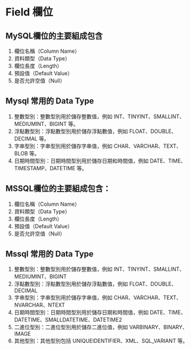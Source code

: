 # Field 欄位

## MySQL欄位的主要組成包含

1. 欄位名稱（Column Name）
2. 資料類型（Data Type）
3. 欄位長度（Length）
4. 預設值（Default Value）
5. 是否允許空值（Null）

## Mysql 常用的 Data Type

1. 整數型別：整數型別用於儲存整數值，例如 INT、TINYINT、SMALLINT、MEDIUMINT、BIGINT 等。 
2. 浮點數型別：浮點數型別用於儲存浮點數值，例如 FLOAT、DOUBLE、DECIMAL 等。
3. 字串型別：字串型別用於儲存字串值，例如 CHAR、VARCHAR、TEXT、BLOB 等。
4. 日期時間型別：日期時間型別用於儲存日期和時間值，例如 DATE、TIME、TIMESTAMP、DATETIME 等。

## MSSQL欄位的主要組成包含：

1. 欄位名稱（Column Name）
2. 資料類型（Data Type）
3. 欄位長度（Length）
4. 預設值（Default Value）
5. 是否允許空值（Null）

## Mssql 常用的 Data Type

1. 整數型別：整數型別用於儲存整數值，例如 INT、TINYINT、SMALLINT、MEDIUMINT、BIGINT
2. 浮點數型別：浮點數型別用於儲存浮點數值，例如 FLOAT、DOUBLE、DECIMAL
3. 字串型別：字串型別用於儲存字串值，例如 CHAR、VARCHAR、TEXT、NVARCHAR、NTEXT
4. 日期時間型別：日期時間型別用於儲存日期和時間值，例如 DATE、TIME、DATETIME、SMALLDATETIME、DATETIME2
5. 二進位型別：二進位型別用於儲存二進位值，例如 VARBINARY、BINARY、IMAGE
6. 其他型別：其他型別包括 UNIQUEIDENTIFIER、XML、SQL_VARIANT 等。